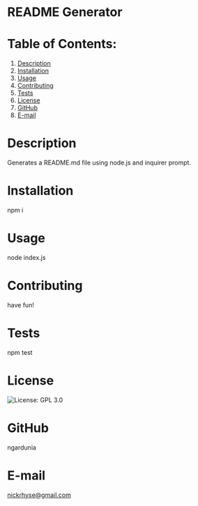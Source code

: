 # README Generator

  # Table of Contents:
  1. [Description](#description) 
  2. [Installation](#Installation)
  3. [Usage](#Usage)  
  4. [Contributing](#Contributing)
  5. [Tests](#Test)
  6. [License](#License)
  7. [GitHub](#GitHub)
  8. [E-mail](#E-mail)
# Description
Generates a README.md file using node.js and inquirer prompt. 
# Installation
npm i
# Usage
node index.js
# Contributing
have fun!
# Tests
npm test
# License
![License: GPL 3.0](https://img.shields.io/badge/License-GPLv3-blue.svg)
# GitHub
ngardunia
# E-mail
nickrhyse@gmail.com